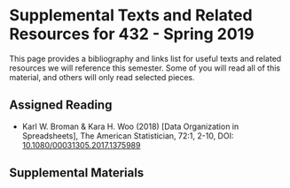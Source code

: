 # Supplemental Texts and Related Resources for 432 - Spring 2019

This page provides a bibliography and links list for useful texts and related resources we will reference this semester. Some of you will read all of this material, and others will only read selected pieces.

## Assigned Reading

- Karl W. Broman & Kara H. Woo (2018) [Data Organization in Spreadsheets], The American Statistician, 72:1, 2-10, DOI: [10.1080/00031305.2017.1375989](https://doi.org/10.1080/00031305.2017.1375989)


## Supplemental Materials

